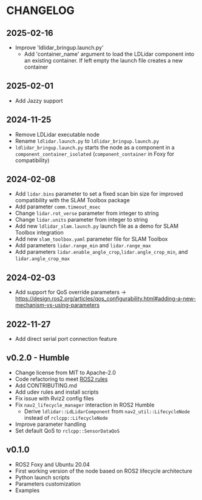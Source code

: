 CHANGELOG
=========

2025-02-16
----------

- Improve 'ldlidar_bringup.launch.py'
  - Add 'container_name' argument to load the LDLidar component into an existing container. If left empty the launch file creates a new container

2025-02-01
----------
- Add Jazzy support

2024-11-25
----------

- Remove LDLidar executable node
- Rename `ldlidar.launch.py` to `ldlidar_bringup.launch.py`
- `ldlidar_bringup.launch.py` starts the node as a component in a `component_container_isolated` (`component_container` in Foxy for compatibility)

2024-02-08
----------

- Add `lidar.bins` parameter to set a fixed scan bin size for improved compatibility with the SLAM Toolbox package
- Add parameter `comm.timeout_msec` 
- Change `lidar.rot_verse` parameter from integer to string
- Change `lidar.units` parameter from integer to string
- Add new `ldlidar_slam.launch.py` launch file as a demo for SLAM Toolbox integration
- Add new `slam_toolbox.yaml` parameter file for SLAM Toolbox
- Add parameters `lidar.range_min` and `lidar.range_max`
- Add parameters `lidar.enable_angle_crop`,`lidar.angle_crop_min`, and `lidar.angle_crop_max`

2024-02-03
----------

- Add support for QoS override parameters -> https://design.ros2.org/articles/qos_configurability.html#adding-a-new-mechanism-vs-using-parameters

2022-11-27
----------

- Add direct serial port connection feature

v0.2.0 - Humble
---------------

- Change license from MIT to Apache-2.0
- Code refactoring to meet [ROS2 rules](https://docs.ros.org/en/humble/The-ROS2-Project/Contributing/Code-Style-Language-Versions.html)
- Add CONTRIBUTING.md
- Add udev rules and install scripts
- Fix issue with Rviz2 config files
- Fix `nav2_lifecycle_manager` interaction in ROS2 Humble
  - Derive `ldlidar::LdLidarComponent` from `nav2_util::LifecycleNode` instead of `rclcpp::LifecycleNode` 
- Improve parameter handling
- Set default QoS to `rclcpp::SensorDataQoS`

v0.1.0
------

- ROS2 Foxy and Ubuntu 20.04
- First working version of the node based on ROS2 lifecycle architecture
- Python launch scripts
- Parameters customization
- Examples
